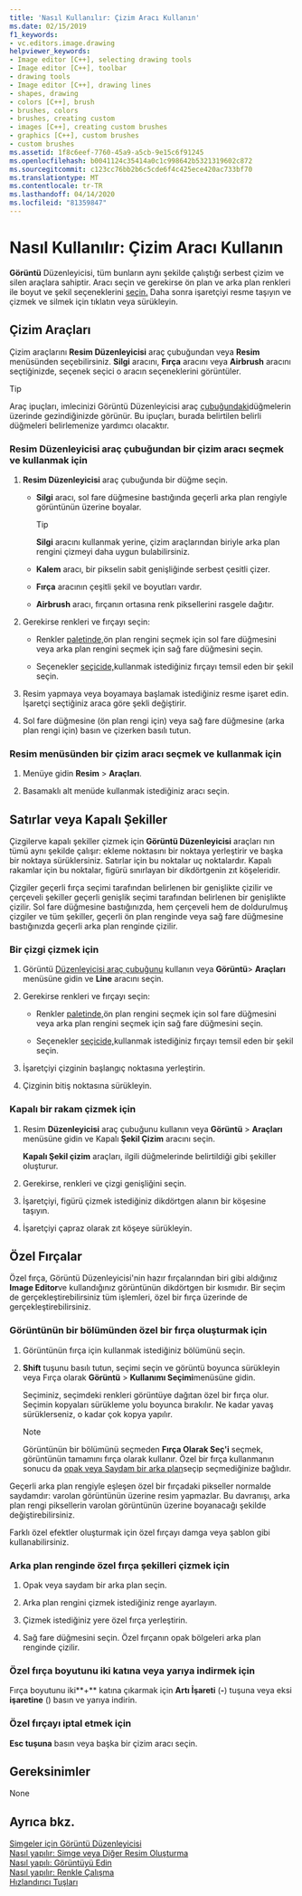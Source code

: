 ```yaml
---
title: 'Nasıl Kullanılır: Çizim Aracı Kullanın'
ms.date: 02/15/2019
f1_keywords:
- vc.editors.image.drawing
helpviewer_keywords:
- Image editor [C++], selecting drawing tools
- Image editor [C++], toolbar
- drawing tools
- Image editor [C++], drawing lines
- shapes, drawing
- colors [C++], brush
- brushes, colors
- brushes, creating custom
- images [C++], creating custom brushes
- graphics [C++], custom brushes
- custom brushes
ms.assetid: 1f8c6eef-7760-45a9-a5cb-9e15c6f91245
ms.openlocfilehash: b0041124c35414a0c1c998642b5321319602c872
ms.sourcegitcommit: c123cc76bb2b6c5cde6f4c425ece420ac733bf70
ms.translationtype: MT
ms.contentlocale: tr-TR
ms.lasthandoff: 04/14/2020
ms.locfileid: "81359847"
---
```

# <a name="how-to-use-a-drawing-tool"></a>Nasıl Kullanılır: Çizim Aracı Kullanın

**Görüntü** Düzenleyicisi, tüm bunların aynı şekilde çalıştığı serbest çizim ve silen araçlara sahiptir. Aracı seçin ve gerekirse ön plan ve arka plan renkleri ile boyut ve şekil seçeneklerini [seçin.](../windows/selecting-foreground-or-background-colors-image-editor-for-icons.md) Daha sonra işaretçiyi resme taşıyın ve çizmek ve silmek için tıklatın veya sürükleyin.

## <a name="drawing-tools"></a>Çizim Araçları

Çizim araçlarını **Resim Düzenleyicisi** araç çubuğundan veya **Resim** menüsünden seçebilirsiniz. **Silgi** aracını, **Fırça** aracını veya **Airbrush** aracını seçtiğinizde, seçenek seçici o aracın seçeneklerini görüntüler.

> [!TIP]
> Araç ipuçları, imlecinizi Görüntü Düzenleyicisi araç [çubuğundaki](../windows/toolbar-image-editor-for-icons.md)düğmelerin üzerinde gezindiğinizde görünür. Bu ipuçları, burada belirtilen belirli düğmeleri belirlemenize yardımcı olacaktır.

### <a name="to-select-and-use-a-drawing-tool-from-the-image-editor-toolbar"></a>Resim Düzenleyicisi araç çubuğundan bir çizim aracı seçmek ve kullanmak için

1. **Resim Düzenleyicisi** araç çubuğunda bir düğme seçin.

   - **Silgi** aracı, sol fare düğmesine bastığında geçerli arka plan rengiyle görüntünün üzerine boyalar.

      > [!TIP]
      > **Silgi** aracını kullanmak yerine, çizim araçlarından biriyle arka plan rengini çizmeyi daha uygun bulabilirsiniz.

   - **Kalem** aracı, bir pikselin sabit genişliğinde serbest çesitli çizer.

   - **Fırça** aracının çeşitli şekil ve boyutları vardır.

   - **Airbrush** aracı, fırçanın ortasına renk piksellerini rasgele dağıtır.

1. Gerekirse renkleri ve fırçayı seçin:

   - Renkler [paletinde,](../windows/colors-window-image-editor-for-icons.md)ön plan rengini seçmek için sol fare düğmesini veya arka plan rengini seçmek için sağ fare düğmesini seçin.

   - Seçenekler [seçicide,](../windows/toolbar-image-editor-for-icons.md)kullanmak istediğiniz fırçayı temsil eden bir şekil seçin.

1. Resim yapmaya veya boyamaya başlamak istediğiniz resme işaret edin. İşaretçi seçtiğiniz araca göre şekli değiştirir.

1. Sol fare düğmesine (ön plan rengi için) veya sağ fare düğmesine (arka plan rengi için) basın ve çizerken basılı tutun.

### <a name="to-select-and-use-a-drawing-tool-from-the-image-menu"></a>Resim menüsünden bir çizim aracı seçmek ve kullanmak için

1. Menüye gidin **Resim** > **Araçları**.

1. Basamaklı alt menüde kullanmak istediğiniz aracı seçin.

## <a name="lines-or-closed-figures"></a>Satırlar veya Kapalı Şekiller

Çizgilerve kapalı şekiller çizmek için **Görüntü Düzenleyicisi** araçları nın tümü aynı şekilde çalışır: ekleme noktasını bir noktaya yerleştirir ve başka bir noktaya sürüklersiniz. Satırlar için bu noktalar uç noktalardır. Kapalı rakamlar için bu noktalar, figürü sınırlayan bir dikdörtgenin zıt köşeleridir.

Çizgiler geçerli fırça seçimi tarafından belirlenen bir genişlikte çizilir ve çerçeveli şekiller geçerli genişlik seçimi tarafından belirlenen bir genişlikte çizilir. Sol fare düğmesine bastığınızda, hem çerçeveli hem de doldurulmuş çizgiler ve tüm şekiller, geçerli ön plan renginde veya sağ fare düğmesine bastığınızda geçerli arka plan renginde çizilir.

### <a name="to-draw-a-line"></a>Bir çizgi çizmek için

1. Görüntü [Düzenleyicisi araç çubuğunu](../windows/toolbar-image-editor-for-icons.md) kullanın veya **Görüntü**> **Araçları** menüsüne gidin ve **Line** aracını seçin.

1. Gerekirse renkleri ve fırçayı seçin:

   - Renkler [paletinde,](../windows/colors-window-image-editor-for-icons.md)ön plan rengini seçmek için sol fare düğmesini veya arka plan rengini seçmek için sağ fare düğmesini seçin.

   - Seçenekler [seçicide,](../windows/toolbar-image-editor-for-icons.md)kullanmak istediğiniz fırçayı temsil eden bir şekil seçin.

1. İşaretçiyi çizginin başlangıç noktasına yerleştirin.

1. Çizginin bitiş noktasına sürükleyin.

### <a name="to-draw-a-closed-figure"></a>Kapalı bir rakam çizmek için

1. Resim **Düzenleyicisi** araç çubuğunu kullanın veya **Görüntü** > **Araçları** menüsüne gidin ve Kapalı **Şekil Çizim** aracını seçin.

   **Kapalı Şekil çizim** araçları, ilgili düğmelerinde belirtildiği gibi şekiller oluşturur.

1. Gerekirse, renkleri ve çizgi genişliğini seçin.

1. İşaretçiyi, figürü çizmek istediğiniz dikdörtgen alanın bir köşesine taşıyın.

1. İşaretçiyi çapraz olarak zıt köşeye sürükleyin.

## <a name="custom-brushes"></a>Özel Fırçalar

Özel fırça, Görüntü Düzenleyicisi'nin hazır fırçalarından biri gibi aldığınız **Image Editor**ve kullandığınız görüntünün dikdörtgen bir kısmıdır. Bir seçim de gerçekleştirebilirsiniz tüm işlemleri, özel bir fırça üzerinde de gerçekleştirebilirsiniz.

### <a name="to-create-a-custom-brush-from-a-portion-of-an-image"></a>Görüntünün bir bölümünden özel bir fırça oluşturmak için

1. Görüntünün fırça için kullanmak istediğiniz bölümünü seçin.

1. **Shift** tuşunu basılı tutun, seçimi seçin ve görüntü boyunca sürükleyin veya Fırça olarak **Görüntü** > **Kullanımı Seçimi**menüsüne gidin.

   Seçiminiz, seçimdeki renkleri görüntüye dağıtan özel bir fırça olur. Seçimin kopyaları sürükleme yolu boyunca bırakılır. Ne kadar yavaş sürüklerseniz, o kadar çok kopya yapılır.

   > [!NOTE]
   > Görüntünün bir bölümünü seçmeden **Fırça Olarak Seç'i** seçmek, görüntünün tamamını fırça olarak kullanır. Özel bir fırça kullanmanın sonucu da [opak veya Saydam bir arka plan](../windows/choosing-a-transparent-or-opaque-background-image-editor-for-icons.md)seçip seçmediğinize bağlıdır.

Geçerli arka plan rengiyle eşleşen özel bir fırçadaki pikseller normalde saydamdır: varolan görüntünün üzerine resim yapmazlar. Bu davranışı, arka plan rengi piksellerin varolan görüntünün üzerine boyanacağı şekilde değiştirebilirsiniz.

Farklı özel efektler oluşturmak için özel fırçayı damga veya şablon gibi kullanabilirsiniz.

### <a name="to-draw-custom-brush-shapes-in-the-background-color"></a>Arka plan renginde özel fırça şekilleri çizmek için

1. Opak veya saydam bir arka plan seçin.

1. Arka plan rengini çizmek istediğiniz renge ayarlayın.

1. Çizmek istediğiniz yere özel fırça yerleştirin.

1. Sağ fare düğmesini seçin. Özel fırçanın opak bölgeleri arka plan renginde çizilir.

### <a name="to-double-or-halve-the-custom-brush-size"></a>Özel fırça boyutunu iki katına veya yarıya indirmek için

Fırça boyutunu iki**+** katına çıkarmak için **Artı İşareti** (**-**) tuşuna veya eksi **işaretine** () basın ve yarıya indirin.

### <a name="to-cancel-the-custom-brush"></a>Özel fırçayı iptal etmek için

**Esc tuşuna** basın veya başka bir çizim aracı seçin.

## <a name="requirements"></a>Gereksinimler

None

## <a name="see-also"></a>Ayrıca bkz.

[Simgeler için Görüntü Düzenleyicisi](../windows/image-editor-for-icons.md)<br/>
[Nasıl yapılır: Simge veya Diğer Resim Oluşturma](../windows/creating-an-icon-or-other-image-image-editor-for-icons.md)<br/>
[Nasıl yapılı: Görüntüyü Edin](../windows/selecting-an-area-of-an-image-image-editor-for-icons.md)<br/>
[Nasıl yapılır: Renkle Çalışma](../windows/working-with-color-image-editor-for-icons.md)<br/>
[Hızlandırıcı Tuşları](../windows/accelerator-keys-image-editor-for-icons.md)<br/>
